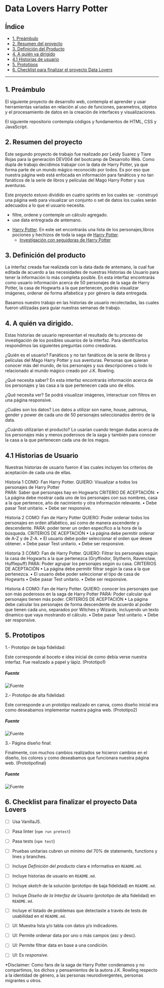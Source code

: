 # Data Lovers Harry Potter

## Índice

* [1. Preámbulo](#1-preámbulo)
* [2. Resumen del proyecto](#2-resumen-del-proyecto)
* [3. Definición del Producto](#3-definicion-del-producto)
* [4. A quién va dirigido](#4-a-quien-va-dirigido)
* [4.1 Historias de usuario](#4-historias-de-usuario)
* [5. Prototipos](#5-prototipos)
* [6. Checklist para finalizar el proyecto Data Lovers](#5-checklist-para-finalizar-el-proyecto-Data-Lovers)

***
## 1. Preámbulo

El siguiente proyecto de desarrollo web, contempla el aprender y usar herramientas variadas en relación al uso de funciones, parametros, objetos y el procesamiento de datos en la creación de interfaces y visualizaciones. 

El siguiente repositorio contempla códigos y fundamentos de HTML, CSS y JavaScript. 


## 2. Resumen del proyecto

Este segundo proyecto de trabajo fue realizado por Leidy Suarez y Tiare Rojas para la generación DEV004 del bootcamp de Desarrollo Web.
Como dupla de trabajo decidimos trabajar con la data de Harry Potter, ya que forma parte de un mundo mágico reconocido por todos. Es por eso que nuestra página web está enfocada en información para fanáticos y no tan fanáticos de la serie de libros y películas del Mago Harry Potter y sus aventuras. 

Este proyecto estuvo dividido en cuatro sprints en los cuales se:
-construyó una página web para visualizar un conjunto o set de datos los cuales serán adecuados a lo que el usuario necesita. 
- filtre, ordene y contemple un cálculo agregado. 
- use data entregrada de antemano.

* [Harry Potter](src/data/harrypotter/harry.json).
  En este set encontrarás una lista de los personajes,libros pociones
  y hechizos de toda la saga de
  [Harry Potter](https://harrypotter.fandom.com).
  - [Investigación con seguidoras de Harry Potter](src/data/harrypotter/README.md)


## 3. Definición del producto 

La interfaz creada fue realizada con la data dada de antemano, la cual fue editada de acuerdo a las necesidades de nuestras Historias de Usuario para tener la información lo más completa posible. En esta interfaz encontrarás como usuario información acerca de 50 personajes de la saga de Harry Potter, la casa de Hogwarts a la que pertenecen, podrás visualizar imágenes, ordenar de forma alfabetica y por género la data entregada. 

Basamos nuestro trabajo en las historias de usuario recolectadas, las cuales fueron utilizadas para guiar nuestras semanas de trabajo.


## 4. A quién va dirigido. 

Estas historias de usuario representan el resultado de tu proceso de investigación de los posibles usuarios de la interfaz. Para identificarlos respondimos las siguientes preguntas como creadoras. 

¿Quién es el usuario? 
Fanáticos y no tan fanáticos de la serie de libros y películas del Mago Harry Potter y sus aventuras. Personas que quieran conocer más del mundo, de los personajes y sus descripciones o todo lo relacionado al mundo mágico creado por J.K. Rowling. 

¿Qué necesita saber?
En esta interfaz encontrarás información acerca de los personajes y las casa a la que pertenecen cada uno de ellos. 

¿Qué necesita ver?
Se podrá visualizar imágenes, interactuar con filtros en una página responsive.  

¿Cuáles son los datos?
Los datos a utilizar son name, house, patronus, gender y power de cada uno de 50 personajes seleccionados dentro de la data. 

¿Cuándo utilizarían el producto?
Lo usarían cuando tengan dudas acerca de los personajes más y menos poderosos de la saga y también para conocer la casa a la que pertenecen cada una de los magos.


## 4.1 Historias de Usuario

Nuestras historias de usuario fueron 4 las cuales incluyen los criterios de aceptación de cada una de ellas. 

Historia 1 
COMO: Fan Harry Potter.
QUIERO: Visualizar a todos los personajes de Harry Potter  
PARA: Saber qué personajes hay en Hogwarts
CRITERIO DE ACEPTACIÓN: 
•	La página debe mostrar cada uno de los personajes con sus nombres, casa a la que pertenece, año de nacimiento y otra información relevante. 
•	Debe pasar Test unitario.
•	Debe ser responsive.

Historia 2
COMO: Fan de Harry Potter
QUIERO: Poder ordenar todos los personajes en orden alfabético, así como de manera ascendente y descendente.
PARA: poder tener un orden específico a la hora de la búsqueda.
CRITERIOS DE ACEPTACIÓN
•	La página debe permitir ordenar de A-Z y de Z-A.
•	El usuario debe poder seleccionar el orden que desee obtener.
•	Debe pasar Test unitario.
•	Debe ser responsive.

Historia 3
COMO: Fan de Harry Potter.
QUIERO: Filtrar los personajes según la casa de Hogwarts a la que pertenezca (Gryffindor, Slytherin, Ravenclaw, Hufflepuff)
PARA: Poder agrupar los personajes según su casa.
CRITERIOS DE ACEPTACIÓN
•	La página debe permitir filtrar según la casa a la que pertenezca.
•	El usuario debe poder seleccionar el tipo de casa de Hogwarts
•	Debe pasar Test unitario.
•	Debe ser responsive.

Historia 4
COMO: Fan de Harry Potter.
QUIERO: conocer los personajes que son más poderosos en la saga de Harry Potter
PARA: Poder calcular qué personajes tienen más poder.
CRITERIOS DE ACEPTACIÓN
•	La página debe calcular los personajes de forma descendente de acuerdo al poder que tienen cada uno, separados por Witches y Wizards, incluyendo un texto dinamico que vaya mostrando el cálculo. 
•	Debe pasar Test unitario.
•	Debe ser responsive.


## 5. Prototipos

1.- Prototipo de baja fidelidad:

Este corresponde al boceto e idea inicial de como debía verse nuestra interfaz. Fue realizado a papel y lápiz.
(Prototipo1)

##### Fuente
![Fuente](./src/videos/Prototipo1.png)


2.- Prototipo de alta fidelidad:

Este corresponde a un prototipo realizado en canva, como diseño inicial era como deseabamos implementar nuestra página web. 
(Prototipo2)

##### Fuente
![Fuente](./src/videos/Prototipo2.png)

3.- Página diseño final:

Finalmente, con muchos cambios realizados se hicieron cambios en el diseño, los colores y como deseabamos que funcionara nuestra página web. 
(Prototipofinal)

##### Fuente
![Fuente](./src/videos/prototipofinal.png)


## 6. Checklist para finalizar el proyecto Data Lovers

* [ ] Usa VanillaJS.
* [ ] Pasa linter (`npm run pretest`)
* [ ] Pasa tests (`npm test`)
* [ ] Pruebas unitarias cubren un mínimo del 70% de statements, functions y
  lines y branches.
* [ ] Incluye _Definición del producto_ clara e informativa en `README.md`.
* [ ] Incluye historias de usuario en `README.md`.
* [ ] Incluye _sketch_ de la solución (prototipo de baja fidelidad) en
  `README.md`.
* [ ] Incluye _Diseño de la Interfaz de Usuario_ (prototipo de alta fidelidad)
  en `README.md`.
* [ ] Incluye el listado de problemas que detectaste a través de tests de
  usabilidad en el `README.md`.
* [ ] UI: Muestra lista y/o tabla con datos y/o indicadores.
* [ ] UI: Permite ordenar data por uno o más campos (asc y desc).
* [ ] UI: Permite filtrar data en base a una condición.
* [ ] UI: Es _responsive_.


*Disclaimer: Como fans de la saga de Harry Potter condenamos y no compartimos, los dichos y pensamientos de la autora J.K. Rowling respecto a la identidad de género, a las personas neurodivergentes, personas migrantes u otros. 